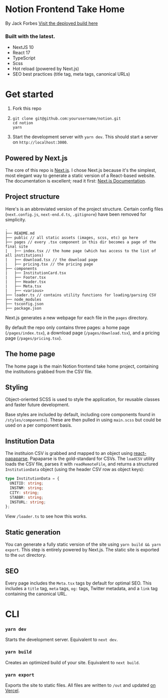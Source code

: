 # Notion Frontend Take Home
By Jack Forbes
[Visit the deployed build here](https://notion-beryl.vercel.app)


### Built with the latest.

- NextJS 10
- React 17
- TypeScript
- Scss
- Hot reload (powered by Next.js)
- SEO best practices (title tag, meta tags, canonical URLs)


# Get started

1. Fork this repo
2. ```
   git clone git@github.com:yourusername/notion.git
   cd notion
   yarn
   ```
3. Start the development server with `yarn dev`. This should start a server on `http://localhost:3000`.

## Powered by Next.js

The core of this repo is [Next.js](https://https://nextjs.org). I chose Next.js because it's the simplest, most elegant way to generate a static version of a React-based website. The documentation is excellent; read it first: [Next.js Documentation](https://nextjs.org/docs).

## Project structure

Here's is an abbreviated version of the project structure. Certain config files (`next.config.js`, `next-end.d.ts`, `.gitignore`) have been removed for simplicity.

```
.
├── README.md
├── public // all static assets (images, scss, etc) go here
├── pages // every .tsx component in this dir becomes a page of the final site
|   ├── index.tsx // the home page (which has access to the list of all institutions)
|   ├── download.tsx // the download page
|   ├── pricing.tsx // the pricing page
├── components
|   ├── InstitutionCard.tsx
|   ├── Footer.tsx
|   ├── Header.tsx
|   ├── Meta.tsx
|   ├── <various>
├── loader.ts // contains utility functions for loading/parsing CSV
├── node_modules
├── tsconfig.json
├── package.json
```

Next.js generates a new webpage for each file in the `pages` directory.

By default the repo only contains three pages: a home page (`/pages/index.tsx`), a download page (`/pages/download.tsx`), and a pricing page (`/pages/pricing.tsx`).


## The home page

The home page is the main Notion frontend take home project, containing the institutions grabbed from the CSV file.


## Styling

Object-oriented SCSS is used to style the application, for reusable classes and faster future development.

Base styles are included by default, including core components found in `/styles/components`). These are then pulled in using `main.scss` but could be used on a per component basis.


## Institution Data

The instituion CSV is grabbed and mapped to an object using [react-papaparse](https://react-papaparse.js.org). Papaparse is the gold-standard for CSVs. The `loadCSV` utility loads the CSV file, parses it with `readRemoteFile`, and returns a structured `InstitutionData` object (using the header CSV row as object keys):

```ts
type InstitutionData = {
  UNITID: string;
  INSTNM: string;
  CITY: string;
  STABBR: string;
  INSTURL: string;
};
```

View `/loader.ts` to see how this works.


## Static generation

You can generate a fully static version of the site using `yarn build && yarn export`. This step is entirely powered by Next.js. The static site is exported to the `out` directory.


## SEO

Every page includes the `Meta.tsx` tags by default for optimal SEO. This includes a `title` tag, `meta` tags, `og:` tags, Twitter metadata, and a `link` tag containing the canonical URL.


# CLI

### `yarn dev`

Starts the development server. Equivalent to `next dev`.

### `yarn build`

Creates an optimized build of your site. Equivalent to `next build`.

### `yarn export`

Exports the site to static files. All files are written to `/out` and updated [on Vercel](https://notion-beryl.vercel.app).
